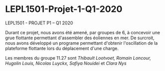 # LEPL1501-Projet-1-Q1-2020
LEPL1501 - PROJET P1 – Q1 2020

Durant ce projet, nous avons été amené, par groupes de 6, à concevoir une grue flottante permettant d'assembler des éoliennes en mer. De surcroit, nous avons développé un programe permettant d'obtenir l'oscillation de la plateforme flottante lors du déplacement d'une charge.

Les membres du groupe 11.27 sont *Thibault Lootvoet, Romain Loncour, Hugolin Louis, Nicolas Luyckx, Safiya Nouidei* et *Clara Nys*

